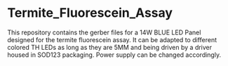 # Termite_Fluorescein_Assay
This repository contains the gerber files for a 14W BLUE LED Panel designed for the termite fluorescein assay. It can be adapted to different colored TH LEDs as long as they are 5MM and 
being driven by a driver housed in SOD123 packaging. 
Power supply can be changed accordingly. 
